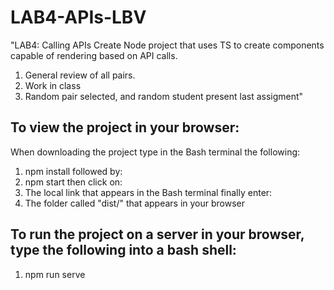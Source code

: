 # LAB4-APIs-LBV

"LAB4: Calling APIs Create Node project that uses TS to create components capable of rendering based on API calls.

1. General review of all pairs.
2. Work in class
3. Random pair selected, and random student present last assigment"


## To view the project in your browser:

When downloading the project type in the Bash terminal the following:
1. npm install
followed by:
2. npm start
then click on:
3. The local link that appears in the Bash terminal
finally enter:
4. The folder called "dist/" that appears in your browser


## To run the project on a server in your browser, type the following into a bash shell:

1. npm run serve